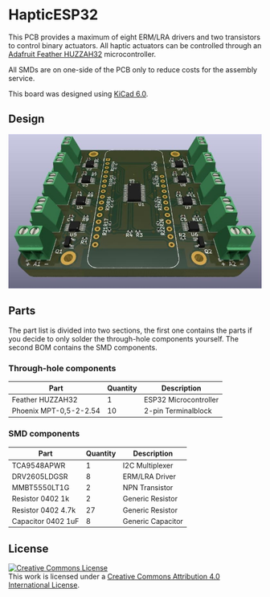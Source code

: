 # HapticESP32

This PCB provides a maximum of eight ERM/LRA drivers and two transistors to control binary actuators.
All haptic actuators can be controlled through an [Adafruit Feather HUZZAH32](https://www.adafruit.com/product/3405) microcontroller.

All SMDs are on one-side of the PCB only to reduce costs for the assembly service.

This board was designed using [KiCad 6.0](http://www.kicad.org).


## Design
![Rendering of the board](./board-rendering.jpg)


## Parts
The part list is divided into two sections, the first one contains the parts if you decide to only solder the through-hole components yourself. The second BOM contains the SMD components.

### Through-hole components
Part                   | Quantity | Description
-----------------------|----------|-----------------------
Feather HUZZAH32       | 1        | ESP32 Microcontroller
Phoenix MPT-0,5-2-2.54 | 10       | 2-pin Terminalblock

### SMD components
Part               | Quantity | Description
-------------------|----------|-----------------
TCA9548APWR        | 1        | I2C Multiplexer
DRV2605LDGSR       | 8        | ERM/LRA Driver
MMBT5550LT1G       | 2        | NPN Transistor
Resistor 0402 1k   | 2        | Generic Resistor
Resistor 0402 4.7k | 27       | Generic Resistor
Capacitor 0402 1uF | 8        | Generic Capacitor

## License
<a rel="license" href="http://creativecommons.org/licenses/by/4.0/"><img alt="Creative Commons License" style="border-width:0" src="https://i.creativecommons.org/l/by/4.0/88x31.png" /></a><br />This work is licensed under a <a rel="license" href="http://creativecommons.org/licenses/by/4.0/">Creative Commons Attribution 4.0 International License</a>.
